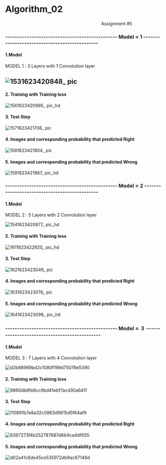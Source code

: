 # Algorithm_02
　　　　　　　　　　　　　　　　　　　　　　Assignment #5
                             
### -----------------------------------------------   Model = 1   ----------------------------------------------


#### 1.Model

MODEL 1 : 3 Layers with 1 Convolution layer

## ![1531623420848_ pic](https://user-images.githubusercontent.com/80154495/121701284-523cf880-cb03-11eb-9193-4dbc142f3c9b.jpg)

#### 2. Training with Training loss

![1561623420995_ pic_hd](https://user-images.githubusercontent.com/80154495/121701667-b6f85300-cb03-11eb-9de6-9f670fe145ce.jpg)

#### 3. Test Step

![1571623421706_ pic](https://user-images.githubusercontent.com/80154495/121702334-5cabc200-cb04-11eb-9e8a-6490d0d41817.jpg)


#### 4. Images and corresponding probability that predicted Right

![1581623421804_ pic](https://user-images.githubusercontent.com/80154495/121702607-9b417c80-cb04-11eb-8e6a-7a11e961b698.jpg)

#### 5. Images and corresponding probability that predicted Wrong

![1591623421887_ pic_hd](https://user-images.githubusercontent.com/80154495/121702800-c6c46700-cb04-11eb-920c-9eaad6f6b2bf.jpg)


### -----------------------------------------------   Model = 2   ----------------------------------------------

#### 1.Model

MODEL 2 : 5 Layers with 2 Convolution layer

![1541623420877_ pic_hd](https://user-images.githubusercontent.com/80154495/121708829-87007e00-cb0a-11eb-92ac-102f755d0c50.jpg)

#### 2. Training with Training loss

![1611623422920_ pic_hd](https://user-images.githubusercontent.com/80154495/121709019-b0210e80-cb0a-11eb-8fb4-294768b5ae40.jpg)

#### 3. Test Step

![1621623423049_ pic](https://user-images.githubusercontent.com/80154495/121709089-c5963880-cb0a-11eb-8dfe-24b7eee63253.jpg)

#### 4. Images and corresponding probability that predicted Right

![1631623423076_ pic](https://user-images.githubusercontent.com/80154495/121709174-d9da3580-cb0a-11eb-8844-27bdb1656b58.jpg)

#### 5. Images and corresponding probability that predicted Wrong

![1641623423098_ pic_hd](https://user-images.githubusercontent.com/80154495/121709251-f0808c80-cb0a-11eb-8cfa-890636b5e29a.jpg)

### -----------------------------------------------   Model = ３   ----------------------------------------------

#### 1.Model

MODEL 3 : 7 Layers with 4 Convolution layer

![d2b88969bd2c1080f199d75078e5390](https://user-images.githubusercontent.com/80154495/121713023-f5dfd600-cb0e-11eb-9bf6-a1dd54bde41f.jpg)

#### 2. Training with Training loss

![9860db6fe8cc9bd41ebf7acd30a6d11](https://user-images.githubusercontent.com/80154495/121713038-fa0bf380-cb0e-11eb-95ae-84d4024c246d.jpg)

#### 3. Test Step

![f10891b7e8a32c0963d9615d5f64af9](https://user-images.githubusercontent.com/80154495/121713046-fe381100-cb0e-11eb-85a3-31844410a9c0.jpg)


#### 4. Images and corresponding probability that predicted Right

![6367273f4b252787687d664ca4df655](https://user-images.githubusercontent.com/80154495/121713135-16a82b80-cb0f-11eb-8927-aea2742c687c.jpg)

#### 5. Images and corresponding probability that predicted Wrong


![d02a41c6de45ce535972db9ac87148d](https://user-images.githubusercontent.com/80154495/121713148-1ad44900-cb0f-11eb-92f5-233e9219a2e7.jpg)



